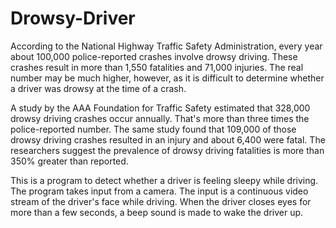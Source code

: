 # Drowsy-Driver
<p>According to the National Highway Traffic Safety Administration, every year about 100,000 police-reported crashes involve drowsy driving. These crashes result in more than 1,550 fatalities and 71,000 injuries. The real number may be much higher, however, as it is difficult to determine whether a driver was drowsy at the time of a crash.</p>
<p>A study by the AAA Foundation for Traffic Safety estimated that 328,000 drowsy driving crashes occur annually. That's more than three times the police-reported number. The same study found that 109,000 of those drowsy driving crashes resulted in an injury and about 6,400 were fatal. The researchers suggest the prevalence of drowsy driving fatalities is more than 350% greater than reported.</p>
<p>This is a program to detect whether a driver is feeling sleepy while driving. The program takes input from a camera. The input is a continuous video stream of the driver's face while driving. When the driver closes eyes for more than a few seconds, a beep sound is made to wake the driver up.</p>
